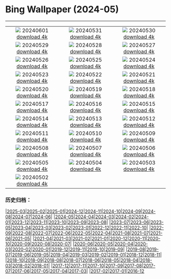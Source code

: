 # Bing Wallpaper (2024-05)
**************
| | | |
| :----: | :----: | :----: |
| ![](https://www.bing.com/th?id=OHR.PrideMonthSF_JA-JP2832342132_1920x1080.jpg) 20240601 [download 4k](https://www.bing.com/th?id=OHR.PrideMonthSF_JA-JP2832342132_UHD.jpg) | ![](https://www.bing.com/th?id=OHR.YorkshireDalesNP_JA-JP2753526222_1920x1080.jpg) 20240531 [download 4k](https://www.bing.com/th?id=OHR.YorkshireDalesNP_JA-JP2753526222_UHD.jpg) | ![](https://www.bing.com/th?id=OHR.Everglades90th_JA-JP3090725626_1920x1080.jpg) 20240530 [download 4k](https://www.bing.com/th?id=OHR.Everglades90th_JA-JP3090725626_UHD.jpg) |
| ![](https://www.bing.com/th?id=OHR.MullOtter_JA-JP2913567009_1920x1080.jpg) 20240529 [download 4k](https://www.bing.com/th?id=OHR.MullOtter_JA-JP2913567009_UHD.jpg) | ![](https://www.bing.com/th?id=OHR.MeteoraMonastery_JA-JP2717990749_1920x1080.jpg) 20240528 [download 4k](https://www.bing.com/th?id=OHR.MeteoraMonastery_JA-JP2717990749_UHD.jpg) | ![](https://www.bing.com/th?id=OHR.HedgehogMeadow_JA-JP0023153078_1920x1080.jpg) 20240527 [download 4k](https://www.bing.com/th?id=OHR.HedgehogMeadow_JA-JP0023153078_UHD.jpg) |
| ![](https://www.bing.com/th?id=OHR.MethowWildflowers_JA-JP2117575252_1920x1080.jpg) 20240526 [download 4k](https://www.bing.com/th?id=OHR.MethowWildflowers_JA-JP2117575252_UHD.jpg) | ![](https://www.bing.com/th?id=OHR.MoroccoBenhaddou_JA-JP1858999164_1920x1080.jpg) 20240525 [download 4k](https://www.bing.com/th?id=OHR.MoroccoBenhaddou_JA-JP1858999164_UHD.jpg) | ![](https://www.bing.com/th?id=OHR.OrdesaNationalPark_JA-JP1484731643_1920x1080.jpg) 20240524 [download 4k](https://www.bing.com/th?id=OHR.OrdesaNationalPark_JA-JP1484731643_UHD.jpg) |
| ![](https://www.bing.com/th?id=OHR.IndianStarTortoise_JA-JP1239891119_1920x1080.jpg) 20240523 [download 4k](https://www.bing.com/th?id=OHR.IndianStarTortoise_JA-JP1239891119_UHD.jpg) | ![](https://www.bing.com/th?id=OHR.SkyTree2024_JA-JP0993799568_1920x1080.jpg) 20240522 [download 4k](https://www.bing.com/th?id=OHR.SkyTree2024_JA-JP0993799568_UHD.jpg) | ![](https://www.bing.com/th?id=OHR.MalaysiaTea_JA-JP0806186041_1920x1080.jpg) 20240521 [download 4k](https://www.bing.com/th?id=OHR.MalaysiaTea_JA-JP0806186041_UHD.jpg) |
| ![](https://www.bing.com/th?id=OHR.HoneycombBee_JA-JP0520778035_1920x1080.jpg) 20240520 [download 4k](https://www.bing.com/th?id=OHR.HoneycombBee_JA-JP0520778035_UHD.jpg) | ![](https://www.bing.com/th?id=OHR.VernazzaItaly_JA-JP0110983802_1920x1080.jpg) 20240519 [download 4k](https://www.bing.com/th?id=OHR.VernazzaItaly_JA-JP0110983802_UHD.jpg) | ![](https://www.bing.com/th?id=OHR.Museum2024_JA-JP9828975611_1920x1080.jpg) 20240518 [download 4k](https://www.bing.com/th?id=OHR.Museum2024_JA-JP9828975611_UHD.jpg) |
| ![](https://www.bing.com/th?id=OHR.TarangireElephants_JA-JP9488936307_1920x1080.jpg) 20240517 [download 4k](https://www.bing.com/th?id=OHR.TarangireElephants_JA-JP9488936307_UHD.jpg) | ![](https://www.bing.com/th?id=OHR.DayOfLight_JA-JP1257596439_1920x1080.jpg) 20240516 [download 4k](https://www.bing.com/th?id=OHR.DayOfLight_JA-JP1257596439_UHD.jpg) | ![](https://www.bing.com/th?id=OHR.AoiMatsuri2024_JA-JP1018506374_1920x1080.jpg) 20240515 [download 4k](https://www.bing.com/th?id=OHR.AoiMatsuri2024_JA-JP1018506374_UHD.jpg) |
| ![](https://www.bing.com/th?id=OHR.CarlsbadNP_JA-JP0802484908_1920x1080.jpg) 20240514 [download 4k](https://www.bing.com/th?id=OHR.CarlsbadNP_JA-JP0802484908_UHD.jpg) | ![](https://www.bing.com/th?id=OHR.NamibiaCanyon_JA-JP0410618255_1920x1080.jpg) 20240513 [download 4k](https://www.bing.com/th?id=OHR.NamibiaCanyon_JA-JP0410618255_UHD.jpg) | ![](https://www.bing.com/th?id=OHR.GuanacoMother_JA-JP0047652462_1920x1080.jpg) 20240512 [download 4k](https://www.bing.com/th?id=OHR.GuanacoMother_JA-JP0047652462_UHD.jpg) |
| ![](https://www.bing.com/th?id=OHR.TexasIndigoBunting_JA-JP9651791616_1920x1080.jpg) 20240511 [download 4k](https://www.bing.com/th?id=OHR.TexasIndigoBunting_JA-JP9651791616_UHD.jpg) | ![](https://www.bing.com/th?id=OHR.MisoolRajaAmpat_JA-JP9378923555_1920x1080.jpg) 20240510 [download 4k](https://www.bing.com/th?id=OHR.MisoolRajaAmpat_JA-JP9378923555_UHD.jpg) | ![](https://www.bing.com/th?id=OHR.EmirganPark_JA-JP9127414605_1920x1080.jpg) 20240509 [download 4k](https://www.bing.com/th?id=OHR.EmirganPark_JA-JP9127414605_UHD.jpg) |
| ![](https://www.bing.com/th?id=OHR.PortMarseille_JA-JP8874439197_1920x1080.jpg) 20240508 [download 4k](https://www.bing.com/th?id=OHR.PortMarseille_JA-JP8874439197_UHD.jpg) | ![](https://www.bing.com/th?id=OHR.BlueCityIndia_JA-JP8642255541_1920x1080.jpg) 20240507 [download 4k](https://www.bing.com/th?id=OHR.BlueCityIndia_JA-JP8642255541_UHD.jpg) | ![](https://www.bing.com/th?id=OHR.TheRoachesPeakDistrict_JA-JP3004843172_1920x1080.jpg) 20240506 [download 4k](https://www.bing.com/th?id=OHR.TheRoachesPeakDistrict_JA-JP3004843172_UHD.jpg) |
| ![](https://www.bing.com/th?id=OHR.ChildrenDay2024_JA-JP8175282270_1920x1080.jpg) 20240505 [download 4k](https://www.bing.com/th?id=OHR.ChildrenDay2024_JA-JP8175282270_UHD.jpg) | ![](https://www.bing.com/th?id=OHR.JediMonastery_JA-JP7788266024_1920x1080.jpg) 20240504 [download 4k](https://www.bing.com/th?id=OHR.JediMonastery_JA-JP7788266024_UHD.jpg) | ![](https://www.bing.com/th?id=OHR.SonoranSpring_JA-JP1708087750_1920x1080.jpg) 20240503 [download 4k](https://www.bing.com/th?id=OHR.SonoranSpring_JA-JP1708087750_UHD.jpg) |
| ![](https://www.bing.com/th?id=OHR.CratersOfTheMoon_JA-JP5423756803_1920x1080.jpg) 20240502 [download 4k](https://www.bing.com/th?id=OHR.CratersOfTheMoon_JA-JP5423756803_UHD.jpg) |  |  |

### 历史归档：

|[2025-03](/../2025-03/2025-03.md)|[2025-02](/../2025-02/2025-02.md)|[2025-01](/../2025-01/2025-01.md)|[2024-12](/../2024-12/2024-12.md)|[2024-11](/../2024-11/2024-11.md)|[2024-10](/../2024-10/2024-10.md)|[2024-09](/../2024-09/2024-09.md)|[2024-08](/../2024-08/2024-08.md)|[2024-07](/../2024-07/2024-07.md)|[2024-06](/../2024-06/2024-06.md)|
|[2024-05](/2024-05.md)|[2024-04](/../2024-04/2024-04.md)|[2024-03](/../2024-03/2024-03.md)|[2024-02](/../2024-02/2024-02.md)|[2024-01](/../2024-01/2024-01.md)|[2023-12](/../2023-12/2023-12.md)|[2023-11](/../2023-11/2023-11.md)|[2023-10](/../2023-10/2023-10.md)|[2023-09](/../2023-09/2023-09.md)|[2023-08](/../2023-08/2023-08.md)|
|[2023-07](/../2023-07/2023-07.md)|[2023-06](/../2023-06/2023-06.md)|[2023-05](/../2023-05/2023-05.md)|[2023-04](/../2023-04/2023-04.md)|[2023-03](/../2023-03/2023-03.md)|[2023-02](/../2023-02/2023-02.md)|[2023-01](/../2023-01/2023-01.md)|[2022-12](/../2022-12/2022-12.md)|[2022-11](/../2022-11/2022-11.md)|[2022-10](/../2022-10/2022-10.md)|
|[2022-09](/../2022-09/2022-09.md)|[2022-08](/../2022-08/2022-08.md)|[2022-07](/../2022-07/2022-07.md)|[2022-06](/../2022-06/2022-06.md)|[2022-05](/../2022-05/2022-05.md)|[2022-04](/../2022-04/2022-04.md)|[2021-08](/../2021-08/2021-08.md)|[2021-07](/../2021-07/2021-07.md)|[2021-06](/../2021-06/2021-06.md)|[2021-05](/../2021-05/2021-05.md)|
|[2021-04](/../2021-04/2021-04.md)|[2021-03](/../2021-03/2021-03.md)|[2021-02](/../2021-02/2021-02.md)|[2021-01](/../2021-01/2021-01.md)|[2020-12](/../2020-12/2020-12.md)|[2020-11](/../2020-11/2020-11.md)|[2020-10](/../2020-10/2020-10.md)|[2020-09](/../2020-09/2020-09.md)|[2020-08](/../2020-08/2020-08.md)|[2020-07](/../2020-07/2020-07.md)|
|[2020-06](/../2020-06/2020-06.md)|[2020-05](/../2020-05/2020-05.md)|[2020-04](/../2020-04/2020-04.md)|[2020-03](/../2020-03/2020-03.md)|[2020-02](/../2020-02/2020-02.md)|[2020-01](/../2020-01/2020-01.md)|[2019-12](/../2019-12/2019-12.md)|[2019-11](/../2019-11/2019-11.md)|[2019-10](/../2019-10/2019-10.md)|[2019-09](/../2019-09/2019-09.md)|
|[2019-08](/../2019-08/2019-08.md)|[2019-07](/../2019-07/2019-07.md)|[2019-06](/../2019-06/2019-06.md)|[2019-05](/../2019-05/2019-05.md)|[2019-04](/../2019-04/2019-04.md)|[2019-03](/../2019-03/2019-03.md)|[2019-02](/../2019-02/2019-02.md)|[2019-01](/../2019-01/2019-01.md)|[2018-12](/../2018-12/2018-12.md)|[2018-11](/../2018-11/2018-11.md)|
|[2018-10](/../2018-10/2018-10.md)|[2018-09](/../2018-09/2018-09.md)|[2018-08](/../2018-08/2018-08.md)|[2018-07](/../2018-07/2018-07.md)|[2018-06](/../2018-06/2018-06.md)|[2018-05](/../2018-05/2018-05.md)|[2018-04](/../2018-04/2018-04.md)|[2018-03](/../2018-03/2018-03.md)|[2018-02](/../2018-02/2018-02.md)|[2018-01](/../2018-01/2018-01.md)|
|[2017-12](/../2017-12/2017-12.md)|[2017-11](/../2017-11/2017-11.md)|[2017-10](/../2017-10/2017-10.md)|[2017-09](/../2017-09/2017-09.md)|[2017-08](/../2017-08/2017-08.md)|[2017-07](/../2017-07/2017-07.md)|[2017-06](/../2017-06/2017-06.md)|[2017-05](/../2017-05/2017-05.md)|[2017-04](/../2017-04/2017-04.md)|[2017-03](/../2017-03/2017-03.md)|
|[2017-02](/../2017-02/2017-02.md)|[2017-01](/../2017-01/2017-01.md)|[2016-12](/../2016-12/2016-12.md)